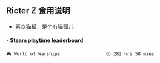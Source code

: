 ## Ricter Z 食用说明
- 喜欢猫猫，是个冇猫孤儿

<!-- steam-box start -->
#### - Steam playtime leaderboard
```text
🎮 World of Warships                 🕘 282 hrs 58 mins
```
<!-- Powered by https://github.com/YouEclipse/steam-box . -->
<!-- steam-box end -->
